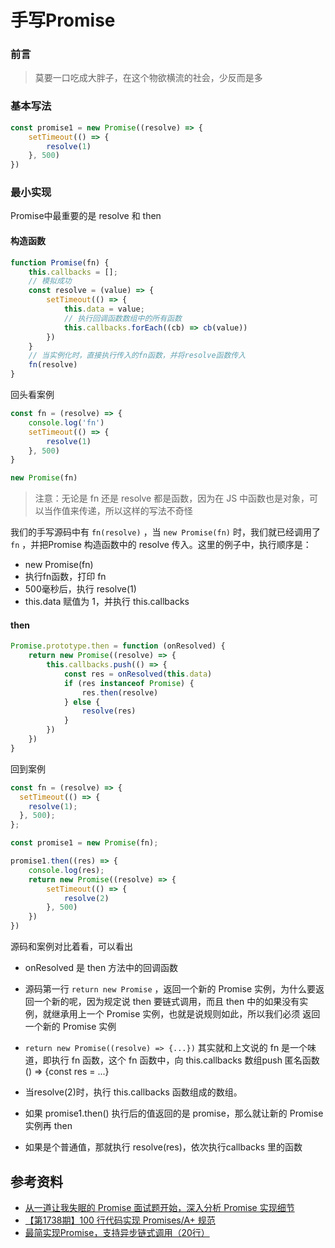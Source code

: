 # 手写Promise





### 前言

> 莫要一口吃成大胖子，在这个物欲横流的社会，少反而是多



### 基本写法

```javascript
const promise1 = new Promise((resolve) => {
    setTimeout(() => {
        resolve(1)
    }, 500)
})
```



### 最小实现

Promise中最重要的是 resolve 和 then

#### 构造函数

```javascript
function Promise(fn) {
    this.callbacks = [];
    // 模拟成功
    const resolve = (value) => {
        setTimeout(() => {
            this.data = value;
            // 执行回调函数数组中的所有函数
            this.callbacks.forEach((cb) => cb(value))
        })
    }
    // 当实例化时，直接执行传入的fn函数，并将resolve函数传入
    fn(resolve)
}
```

回头看案例

```javascript
const fn = (resolve) => {
    console.log('fn')
    setTimeout(() => {
        resolve(1)
    }, 500)
}

new Promise(fn)
```

> 注意：无论是 fn 还是 resolve 都是函数，因为在 JS 中函数也是对象，可以当作值来传递，所以这样的写法不奇怪

我们的手写源码中有 `fn(resolve)` ，当 `new Promise(fn)` 时，我们就已经调用了 `fn` ，并把Promise 构造函数中的 resolve 传入。这里的例子中，执行顺序是：

- new Promise(fn)
- 执行fn函数，打印 fn
- 500毫秒后，执行 resolve(1)
- this.data 赋值为 1，并执行 this.callbacks



#### then

```javascript
Promise.prototype.then = function (onResolved) {
    return new Promise((resolve) => {
        this.callbacks.push(() => {
            const res = onResolved(this.data)
            if (res instanceof Promise) {
                res.then(resolve)
            } else {
                resolve(res)
            }
        })
    })
}
```

回到案例

```javascript
const fn = (resolve) => {
  setTimeout(() => {
    resolve(1);
  }, 500);
};

const promise1 = new Promise(fn);

promise1.then((res) => {
    console.log(res);
    return new Promise((resolve) => {
        setTimeout(() => {
            resolve(2)
        }, 500)
    })
})
```

源码和案例对比着看，可以看出

- onResolved 是 then 方法中的回调函数

- 源码第一行 `return new Promise` ，返回一个新的 Promise 实例，为什么要返回一个新的呢，因为规定说 then 要链式调用，而且 then 中的如果没有实例，就继承用上一个 Promise 实例，也就是说规则如此，所以我们必须 返回一个新的 Promise 实例

- `return new Promise((resolve) => {...})` 其实就和上文说的 fn 是一个味道，即执行 fn 函数，这个 fn 函数中，向 this.callbacks 数组push 匿名函数() => {const res = ...}

- 当resolve(2)时，执行 this.callbacks 函数组成的数组。

- 如果 promise1.then() 执行后的值返回的是 promise，那么就让新的 Promise 实例再 then

- 如果是个普通值，那就执行 resolve(res)，依次执行callbacks 里的函数

  









## 参考资料

- [从一道让我失眠的 Promise 面试题开始，深入分析 Promise 实现细节](https://juejin.cn/post/6945319439772434469)
- [【第1738期】100 行代码实现 Promises/A+ 规范](https://mp.weixin.qq.com/s?__biz=MjM5MTA1MjAxMQ==&mid=2651234151&idx=1&sn=6292156c16e851d8d5f1dbccdfc82a74&chksm=bd4946e38a3ecff561bef99277e0f1ad5ec7f7014437aa100cb01e872eee80985adb04734b11&mpshare=1&scene=1&srcid=&sharer_sharetime=1570493248167&sharer_shareid=778ad5bf3b27e0078eb105d7277263f6#rd)
- [最简实现Promise，支持异步链式调用（20行）](https://juejin.cn/post/6844904094079926286)
